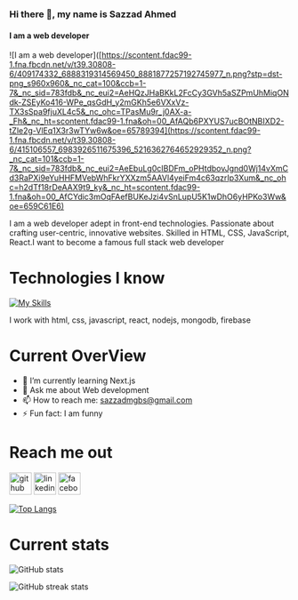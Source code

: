 ### Hi there 👋, my name is Sazzad Ahmed
#### I am a web developer
![I am a web developer]([https://scontent.fdac99-1.fna.fbcdn.net/v/t39.30808-6/409174332_6888319314569450_8881877257192745977_n.png?stp=dst-png_s960x960&_nc_cat=100&ccb=1-7&_nc_sid=783fdb&_nc_eui2=AeHQzJHaBKkL2FcCy3GVh5aSZPmUhMiqONdk-ZSEyKo416-WPe_qsGdH_y2mGKh5e6VXxVz-TX3sSpa9fjuXL4c5&_nc_ohc=TPasMu9r_j0AX-a-_Fh&_nc_ht=scontent.fdac99-1.fna&oh=00_AfAQb6PXYUS7ucBOtNBIXD2-tZle2g-VlEq1X3r3wTYw6w&oe=65789394](https://scontent.fdac99-1.fna.fbcdn.net/v/t39.30808-6/415106557_6983926511675396_5216362764652929352_n.png?_nc_cat=101&ccb=1-7&_nc_sid=783fdb&_nc_eui2=AeEbuLg0cIBDFm_oPHtdbovJgnd0Wj14vXmCd3RaPXi9eYuHHFMVebWhFkrYXXzm5AAVl4yeiFm4c63qzrIp3Xum&_nc_ohc=h2dTf18rDeAAX9t9_ky&_nc_ht=scontent.fdac99-1.fna&oh=00_AfCYdic3mOqFAefBUKeJzi4vSnLupU5K1wDhO6yHPKo3Ww&oe=659C61E6)

I am a web developer adept in front-end technologies. Passionate about crafting user-centric, innovative websites. Skilled in HTML, CSS, JavaScript, React.I want to become a famous full stack web developer

# Technologies I know

[![My Skills](https://skillicons.dev/icons?i=js,html,css,react,nodejs,firebase,mongodb)](https://skillicons.dev)

I work with html, css, javascript, react, nodejs, mongodb, firebase


# Current OverView

- 🌱 I’m currently learning Next.js 
- 💬 Ask me about Web development 
- 📫 How to reach me: sazzadmgbs@gmail.com 
- ⚡ Fun fact: I am funny 


# Reach me out

[<img src='https://cdn.jsdelivr.net/npm/simple-icons@3.0.1/icons/github.svg' alt='github' height='40'>](https://github.com/sazzad46031)  [<img src='https://cdn.jsdelivr.net/npm/simple-icons@3.0.1/icons/linkedin.svg' alt='linkedin' height='40'>](https://www.linkedin.com/in/sazzad-ahmed-6613a62a4/)  [<img src='https://cdn.jsdelivr.net/npm/simple-icons@3.0.1/icons/facebook.svg' alt='facebook' height='40'>](https://www.facebook.com/sazzad.ahmed.5439)  

[![Top Langs](https://github-readme-stats.vercel.app/api/top-langs/?username=sazzad46031)](https://github.com/anuraghazra/github-readme-stats)

# Current stats

![GitHub stats](https://github-readme-stats.vercel.app/api?username=sazzad46031&show_icons=true)  

![GitHub streak stats](https://streak-stats.demolab.com/?user=sazzad46031)  

















